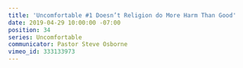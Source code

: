 ```yaml
---
title: 'Uncomfortable #1 Doesn’t Religion do More Harm Than Good'
date: 2019-04-29 10:00:00 -07:00
position: 34
series: Uncomfortable
communicator: Pastor Steve Osborne
vimeo_id: 333133973
---
```



